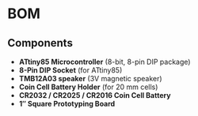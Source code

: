 # BOM

## Components
- **ATtiny85 Microcontroller** (8-bit, 8-pin DIP package)  
- **8-Pin DIP Socket** (for ATtiny85)  
- **TMB12A03 speaker** (3V magnetic speaker)  
- **Coin Cell Battery Holder** (for 20 mm cells)  
- **CR2032 / CR2025 / CR2016 Coin Cell Battery**  
- **1″ Square Prototyping Board**  

